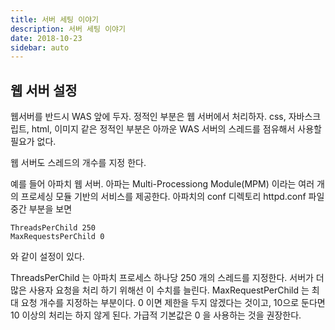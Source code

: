 ```yaml
---
title: 서버 세팅 이야기
description: 서버 세팅 이야기
date: 2018-10-23
sidebar: auto
---
```

## 웹 서버 설정

웹서버를 반드시 WAS 앞에 두자.
정적인 부분은 웹 서버에서 처리하자.
css, 자바스크립트, html, 이미지 같은 정적인 부분은 아까운 WAS 서버의 스레드를 점유해서 사용할 필요가 없다.

웹 서버도 스레드의 개수를 지정 한다.

예를 들어 아파치 웹 서버.
아파는 Multi-Processiong Module(MPM) 이라는 여러 개의 프로세싱 모듈 기반의 서비스를 제공한다.
아파치의 conf 디렉토리 httpd.conf 파일 중간 부분을 보면
```lombok.config
ThreadsPerChild 250
MaxRequestsPerChild 0
```
와 같이 설정이 있다.

ThreadsPerChild 는 아파치 프로세스 하나당 250 개의 스레드를 지정한다. 서버가 더 많은 사용자 요청을 처리 하기 위해선 이 수치를 늘린다.
MaxRequestPerChild 는 최대 요청 개수를 지정하는 부분이다.
0 이면 제한을 두지 않겠다는 것이고, 10으로 둔다면 10 이상의 처리는 하지 않게 된다. 가급적 기본값은 0 을 사용하는 것을 권장한다.


